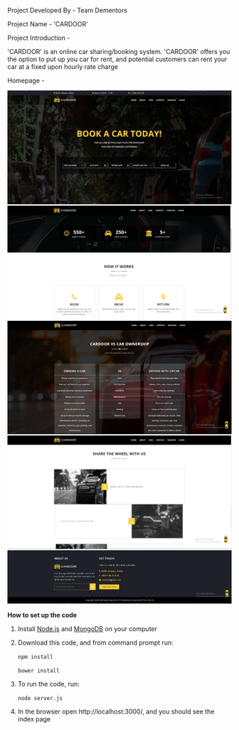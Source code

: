 Project Developed By - Team Dementors

Project Name - 'CARDOOR'

Project Introduction - 

'CARDOOR' is an online car sharing/booking system. 
'CARDOOR' offers you the option to put up you car for rent, and potential customers can rent your car at a fixed upon hourly rate charge 



Homepage -

<img src="images/home.jpg">
<img src="images/home2.jpg">
<img src="images/home3.jpg">
<img src="images/home4.jpg">
<img src="images/home5.jpg">






**How to set up the code**

1. Install [Node.js](https://nodejs.org/en/download/) and [MongoDB](https://www.mongodb.com/download-center?jmp=nav) on your computer

2. Download this code, and from command prompt run:

   `npm install`


   `bower install`


3. To run the code, run:

    `node server.js`

    
4. In the browser open http://localhost:3000/, and you should see the index page

